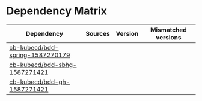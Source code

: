 # Dependency Matrix

Dependency | Sources | Version | Mismatched versions
---------- | ------- | ------- | -------------------
[cb-kubecd/bdd-spring-1587270179](https://github.com/cb-kubecd/bdd-spring-1587270179.git) |  | []() | 
[cb-kubecd/bdd-sbhg-1587271421](https://github.com/cb-kubecd/bdd-sbhg-1587271421.git) |  | []() | 
[cb-kubecd/bdd-gh-1587271421](https://github.com/cb-kubecd/bdd-gh-1587271421.git) |  | []() | 
